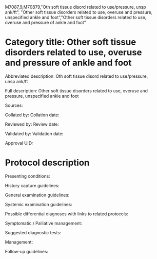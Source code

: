 M7087,9,M70879,"Oth soft tissue disord related to use/pressure, unsp ank/ft", "Other soft tissue disorders related to use, overuse and pressure, unspecified ankle and foot","Other soft tissue disorders related to use, overuse and pressure of ankle and foot"
# Category title: Other soft tissue disorders related to use, overuse and pressure of ankle and foot

Abbreviated description: Oth soft tissue disord related to use/pressure, unsp ank/ft

Full description: Other soft tissue disorders related to use, overuse and pressure, unspecified ankle and foot

Sources:

Collated by:
Collation date:

Reviewed by:
Review date:

Validated by:
Validation date:

Approval UID:

# Protocol description

Presenting conditions:

History capture guidelines:

General examination guidelines:

Systemic examination guidelines:

Possible differential diagnoses with links to related protocols:

Symptomatic / Palliative management:

Suggested diagnostic tests:

Management:

Follow-up guidelines:
